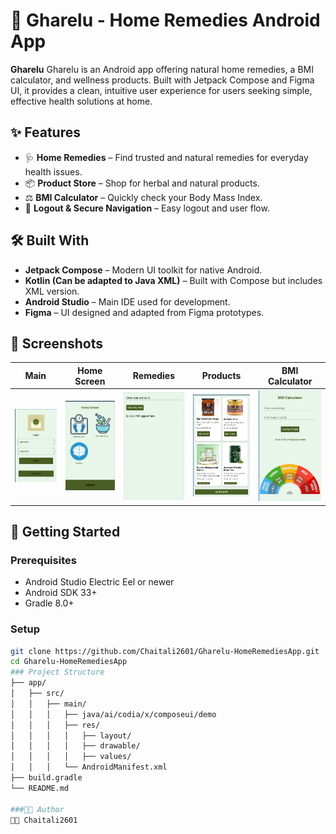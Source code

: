 # 🏡 Gharelu - Home Remedies Android App

**Gharelu** Gharelu is an Android app offering natural home remedies, a BMI calculator, and wellness products. Built with Jetpack Compose and Figma UI, it provides a clean, intuitive user experience for users seeking simple, effective health solutions at home.

## ✨ Features

- 🩺 **Home Remedies** – Find trusted and natural remedies for everyday health issues.
- 📦 **Product Store** – Shop for herbal and natural products.
- ⚖️ **BMI Calculator** – Quickly check your Body Mass Index.
- 🔐 **Logout & Secure Navigation** – Easy logout and user flow.

## 🛠 Built With

- **Jetpack Compose** – Modern UI toolkit for native Android.
- **Kotlin (Can be adapted to Java XML)** – Built with Compose but includes XML version.
- **Android Studio** – Main IDE used for development.
- **Figma** – UI designed and adapted from Figma prototypes.

## 📱 Screenshots

| Main | Home Screen | Remedies | Products | BMI Calculator |
|------|-------------|----------|----------|----------------|
| ![main](screenshots/main.png)| ![Home Screen](screenshots/home.png)| ![remedies](screenshots/remedies.png) | ![products](screenshots/products.png)| ![bmi](screenshots/bmi.png) |

## 🚀 Getting Started

### Prerequisites
- Android Studio Electric Eel or newer
- Android SDK 33+
- Gradle 8.0+

### Setup
```bash
git clone https://github.com/Chaitali2601/Gharelu-HomeRemediesApp.git
cd Gharelu-HomeRemediesApp
### Project Structure
├── app/
│   ├── src/
│   │   ├── main/
│   │   │   ├── java/ai/codia/x/composeui/demo
│   │   │   ├── res/
│   │   │   │   ├── layout/
│   │   │   │   ├── drawable/
│   │   │   │   ├── values/
│   │   │   └── AndroidManifest.xml
├── build.gradle
└── README.md

###🧑‍💻 Author
👩‍💻 Chaitali2601
